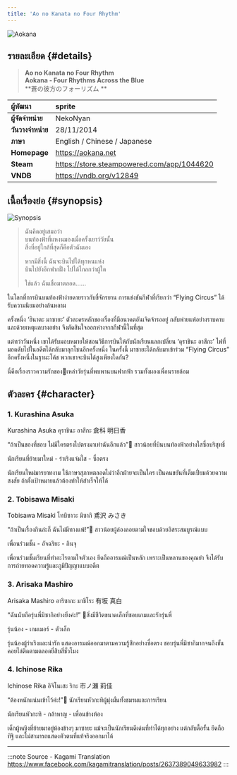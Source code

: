 ```yaml
---
title: 'Ao no Kanata no Four Rhythm'
---
```


![Aokana](https://res.cloudinary.com/kagamiweb/image/upload/v1631428631/aokana_top_sp_ev4pfy.jpg)

## รายละเอียด {#details}

> **Ao no Kanata no Four Rhythm**  
> **Aokana - Four Rhythms Across the Blue**  
> **蒼の彼方のフォーリズム
**

| ผู้พัฒนา | sprite |
| :---- | :---- |
| **ผู้จัดจำหน่าย** | NekoNyan |
| **วันวางจำหน่าย** | 28/11/2014 |
| **ภาษา** | English / Chinese / Japanese |
| **Homepage** | https://aokana.net |
| **Steam** | https://store.steampowered.com/app/1044620 |
| **VNDB** | https://vndb.org/v12849 |

## เนื้อเรื่องย่อ {#synopsis}

![Synopsis](https://scontent.fbkk12-4.fna.fbcdn.net/v/t1.6435-9/71345036_2637662566273297_1408744282336002048_n.jpg?_nc_cat=110&ccb=1-5&_nc_sid=730e14&_nc_eui2=AeHC5B3PbgyRb3M1BJ1zYLMtnuVZ8pWSlume5VnylZKW6aIwE4n4vaV8B4G5R_iTlOEDG-1oivQxyNry0T3hOkh3&_nc_ohc=ZjCPA8A42VMAX-oDoz2&_nc_ht=scontent.fbkk12-4.fna&oh=42a6f423777a6893c525ae667be931bd&oe=61615127)

> ฉันคิดอยู่เสมอว่า  
> บนท้องฟ้าที่แหงนมองเมื่อครั้งเยาว์วัยนั้น  
> สิ่งที่อยู่ใกล้ที่สุดก็คือตัวฉันเอง
>
> หากมีสิ่งนี้ ฉันจะบินไปได้ทุกหนแห่ง  
> บินไปยังอีกฟากฝั่ง ไปได้ไกลกว่าผู้ใด  
>
> ใช่แล้ว ฉันเชื่อมาตลอด......

ในโลกที่การบินบนท้องฟ้าง่ายดายราวกับขี่จักรยาน การแข่งขันกีฬาที่เรียกว่า “Flying Circus” ได้รับความนิยมอย่างล้นหลาม

ครั้งหนึ่ง ‘ฮินาตะ มาซายะ’ ตัวละครหลักของเรื่องที่มีอนาคตอันเจิดจ้ารออยู่ กลับพ่ายแพ้อย่างราบคาบ และด้วยเหตุผลบางอย่าง จึงตัดสินใจออกห่างจากกีฬานี้ในที่สุด

แต่ทว่าวันหนึ่ง เขาได้รับมอบหมายให้สอนวิธีการบินให้กับนักเรียนแลกเปลี่ยน ‘คุราชินะ อาสึกะ’ ไฟที่มอดดับไปในอดีตได้กลับมาลุกโชนอีกครั้งหนึ่ง
ในครั้งนี้ มาซายะได้กลับมาเข้าร่วม “Flying Circus” อีกครั้งหนึ่งในฐานะโค้ช พวกเขาจะบินได้สูงเพียงใดกัน?

นี่คือเรื่องราวความรักของเหล่าวัยรุ่นที่พบพานบนฟากฟ้า รวมทั้งผองเพื่อนรายล้อม

## ตัวละคร {#character}

### 1. Kurashina Asuka

Kurashina Asuka
คุราชินะ อาสึกะ
倉科 明日香

“ถ้าเป็นของที่ชอบ ไม่มีใครตรงไปตรงมาเท่าฉันอีกแล้ว”
สาวน้อยที่บินบนท้องฟ้าอย่างใสซื่อบริสุทธิ์

นักเรียนที่ย้ายมาใหม่ - ร่าเริงแจ่มใส - ซื่อตรง

นักเรียนใหม่มารยาทงาม ใช้ภาษาสุภาพตลอดไม่ว่าอีกฝ่ายจะเป็นใคร
เป็นคนขยันที่เต็มเปี่ยมด้วยความสงสัย ถ้าตั้งเป้าหมายแล้วต้องทำให้สำเร็จให้ได้

### 2. Tobisawa Misaki

Tobisawa Misaki
โทบิซาวะ มิซากิ
鳶沢 みさき

“ถ้าเป็นเรื่องกินล่ะก็ ฉันไม่มีทางแพ้!”
สาวน้อยผู้ล่องลอยตามใจชอบด้วยอิสระสมบูรณ์แบบ

เพื่อนร่วมชั้น - อัจฉริยะ - กินจุ

เพื่อนร่วมชั้นเรียนที่ทำอะไรตามใจตัวเอง ยึดถืออารมณ์เป็นหลัก
เพราะเป็นหลานของคุณย่า จึงได้รับการถ่ายทอดความรู้และภูมิปัญญาแบบอดีต

### 3. Arisaka Mashiro

Arisaka Mashiro
อาริซากะ มาชิโระ
有坂 真白

“ฉันนับถือรุ่นพี่มิซากิอย่างยิ่งค่ะ!”
สิ่งมีชีวิตขนาดเล็กที่ชอบเกมและรักรุ่นพี่

รุ่นน้อง - เกมเมอร์ - ตัวเล็ก

รุ่นน้องผู้ร่าเริงและน่ารัก แสดงอารมณ์ออกมาตามความรู้สึกอย่างซื่อตรง
ชอบรุ่นพี่มิซากิมากจนถึงขั้นคอยไล่ติดตามตลอดยี่สิบสี่ชั่วโมง

### 4. Ichinose Rika

Ichinose Rika
อิจิโนเสะ ริกะ
市ノ瀬 莉佳

“ต้องหนักแน่นเข้าไว้ค่ะ!”
นักเรียนหัวกะทิผู้มุ่งมั่นทั้งชมรมและการเรียน

นักเรียนหัวกะทิ - กล้าหาญ - เพื่อนข้างห้อง

เด็กผู้หญิงที่ย้ายมาอยู่ห้องข้างๆ มาซายะ แม้จะเป็นนักเรียนดีเด่นที่ทำได้ทุกอย่าง
แต่กลับดื้อรั้น ยึดถือทิฐิ และไม่สามารถแสดงตัวตนที่แท้จริงออกมาได้

---
:::note Source - Kagami Translation
https://www.facebook.com/kagamitranslation/posts/2637389049633982
:::